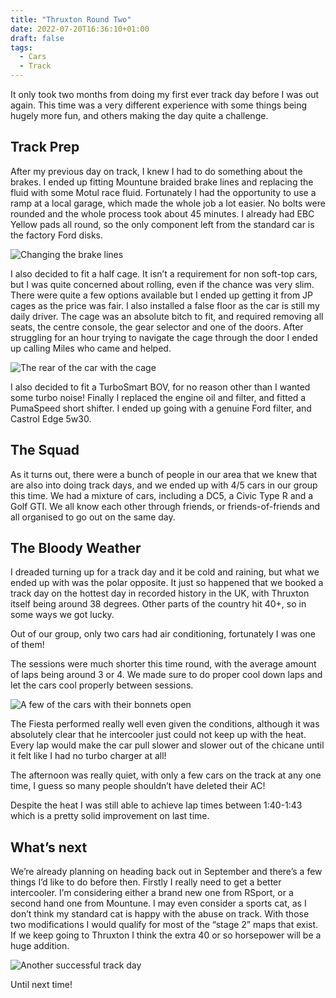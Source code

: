 ```yaml
---
title: "Thruxton Round Two"
date: 2022-07-20T16:36:10+01:00
draft: false
tags:
  - Cars
  - Track
---
```


It only took two months from doing my first ever track day before I was out again. This time was a very different experience with some things being hugely more fun, and others making the day quite a challenge.

## Track Prep

After my previous day on track, I knew I had to do something about the brakes. I ended up fitting Mountune braided brake lines and replacing the fluid with some Motul race fluid. Fortunately I had the opportunity to use a ramp at a local garage, which made the whole job a lot easier. No bolts were rounded and the whole process took about 45 minutes. I already had EBC Yellow pads all round, so the only component left from the standard car is the factory Ford disks.

![Changing the brake lines](/images/fitting-braided-brake-lines.jpg "Fitting the Mountune braided brake lines.")

I also decided to fit a half cage. It isn’t a requirement for non soft-top cars, but I was quite concerned about rolling, even if the chance was very slim. There were quite a few options available but I ended up getting it from JP cages as the price was fair. I also installed a false floor as the car is still my daily driver. The cage was an absolute bitch to fit, and required removing all seats, the centre console, the gear selector and one of the doors. After struggling for an hour trying to navigate the cage through the door I ended up calling Miles who came and helped.

![The rear of the car with the cage](/images/car-with-half-cage.jpg "The rear of the car with the cage.")

I also decided to fit a TurboSmart BOV, for no reason other than I wanted some turbo noise! Finally I replaced the engine oil and filter, and fitted a PumaSpeed short shifter. I ended up going with a genuine Ford filter, and Castrol Edge 5w30.

## The Squad

As it turns out, there were a bunch of people in our area that we knew that are also into doing track days, and we ended up with 4/5 cars in our group this time. We had a mixture of cars, including a DC5, a Civic Type R and a Golf GTI. We all know each other through friends, or friends-of-friends and all organised to go out on the same day.

## The Bloody Weather

I dreaded turning up for a track day and it be cold and raining, but what we ended up with was the polar opposite. It just so happened that we booked a track day on the hottest day in recorded history in the UK, with Thruxton itself being around 38 degrees. Other parts of the country hit 40+, so in some ways we got lucky.

Out of our group, only two cars had air conditioning, fortunately I was one of them!

The sessions were much shorter this time round, with the average amount of laps being around 3 or 4. We made sure to do proper cool down laps and let the cars cool properly between sessions. 

![A few of the cars with their bonnets open](/images/cars-with-bonnets-open.jpg "A few of the cars with their bonnets open")

The Fiesta performed really well even given the conditions, although it was absolutely clear that he intercooler just could not keep up with the heat. Every lap would make the car pull slower and slower out of the chicane until it felt like I had no turbo charger at all! 

The afternoon was really quiet, with only a few cars on the track at any one time, I guess so many people shouldn’t have deleted their AC!

Despite the heat I was still able to achieve lap times between 1:40-1:43 which is a pretty solid improvement on last time.

## What’s next

We’re already planning on heading back out in September and there’s a few things I’d like to do before then. Firstly I really need to get a better intercooler. I’m considering either a brand new one from RSport, or a second hand one from Mountune. I may even consider a sports cat, as I don’t think my standard cat is happy with the abuse on track. With those two modifications I would qualify for most of the “stage 2” maps that exist. If we keep going to Thruxton I think the extra 40 or so horsepower will be a huge addition.

![Another successful track day](/images/car-parked-in-pits.jpg "Another successful track day!")

Until next time!
